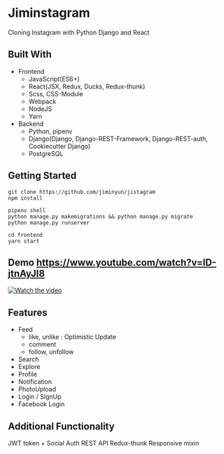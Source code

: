 # Jiminstagram

Cloning Instagram with Python Django and React

## Built With

- Frontend
  - JavaScript(ES6+)
  - React(JSX, Redux, Ducks, Redux-thunk)
  - Scss, CSS-Module
  - Webpack
  - NodeJS
  - Yarn
- Backend
  - Python, pipenv
  - Django(Django, Django-REST-Framework, Django-REST-auth, Cookiecutter Django)
  - PostgreSQL

## Getting Started

```
git clone https://github.com/jiminyun/jistagram
npm install

pipenv shell
python manage.py makemigrations && python manage.py migrate
python manage.py runserver

cd frontend
yarn start
```

## Demo https://www.youtube.com/watch?v=lD-jtnAyJI8

[![Watch the video](https://img.youtube.com/vi/lD-jtnAyJI8/maxresdefault.jpg)](https://youtu.be/lD-jtnAyJI8)

## Features

- Feed
  - like, unlike : Optimistic Update
  - comment
  - follow, unfollow
- Search
- Explore
- Profile
- Notification
- PhotoUpload
- Login / SignUp
- Facebook Login

## Additional Functionality

JWT token + Social Auth
REST API
Redux-thunk
Responsive mixin
